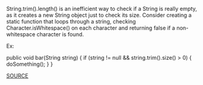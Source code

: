 String.trim().length() is an inefficient way to check if a String is really empty, as it creates a new String object just to check its size. Consider creating a static function that loops through a string, checking Character.isWhitespace() on each character and returning false if a non-whitespace character is found.

Ex:

public void bar(String string) {
	if (string != null && string.trim().size() > 0) {
		doSomething();
	}
}

[SOURCE](https://pmd.github.io/pmd-5.3.3/pmd-java/rules/java/strings.html#InefficientEmptyStringCheck)
